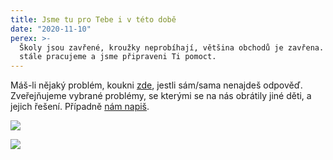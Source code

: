 ```yaml
---
title: Jsme tu pro Tebe i v této době
date: "2020-11-10"
perex: >-
  Školy jsou zavřené, kroužky neprobíhají, většina obchodů je zavřena. Ale my
  stále pracujeme a jsme připraveni Ti pomoct.
---
```




Máš-li nějaký problém, koukni [zde](jakymi-pripady-jsme-se-uz-zabyvali/), jestli sám/sama nenajdeš odpověď. Zveřejňujeme vybrané problémy, se kterými se na nás obrátily jiné děti, a jejich řešení. Případně [nám napiš](jak-se-na-ochrance-obratit/). 



![](/media/Letak_-_Ombudsman_detem_na_socialni_site-page-001.jpg.jpg) 



![](/media/Letak_-_Ombudsman_detem_na_socialni_site-page-002.jpg.jpg) 


